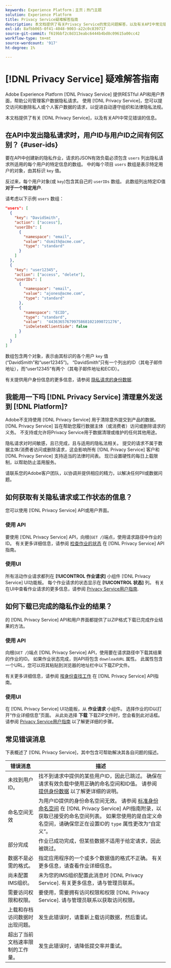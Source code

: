 ```yaml
---
keywords: Experience Platform；主页；热门主题
solution: Experience Platform
title: Privacy Service疑难解答指南
description: 本文档提供了有关Privacy Service的常见问题解答，以及有关API中常见错误的信息。
exl-id: 8afbb065-0f41-4048-9003-a22c0c839717
source-git-commit: f619bbf2c8d313eabc6444b4bd8c09615a00cc42
workflow-type: tm+mt
source-wordcount: '917'
ht-degree: 1%

---
```


# [!DNL Privacy Service] 疑难解答指南

Adobe Experience Platform [!DNL Privacy Service] 提供RESTful API和用户界面，帮助公司管理客户数据隐私请求。 使用 [!DNL Privacy Service]，您可以提交访问和删除私人或个人客户数据的请求，以促进自动遵守组织和法律隐私法规。

本文档提供了有关 [!DNL Privacy Service]，以及有关API中常见错误的信息。

## 在API中发出隐私请求时，用户ID与用户ID之间有何区别？ {#user-ids}

要在API中创建新的隐私作业，请求的JSON有效负载必须包含 `users` 列出隐私请求所适用的每个用户的特定信息的数组。 中的每个项目 `users` 数组是表示特定用户的对象，由其标识 `key` 值。

反过来，每个用户对象(或 `key`)包含其自己的 `userIDs` 数组。 此数组列出特定ID值 **对于一个特定用户**.

请考虑以下示例 `users` 数组：

```json
"users": [
  {
    "key": "DavidSmith",
    "action": ["access"],
    "userIDs": [
      {
        "namespace": "email",
        "value": "dsmith@acme.com",
        "type": "standard"
      }
    ]
  },
  {
    "key": "user12345",
    "action": ["access", "delete"],
    "userIDs": [
      {
        "namespace": "email",
        "value": "ajones@acme.com",
        "type": "standard"
      },
      {
        "namespace": "ECID",
        "type": "standard",
        "value":  "443636576799758681021090721276",
        "isDeletedClientSide": false
      }
    ]
  }
]
```

数组包含两个对象，表示由其标识的各个用户 `key` 值(“DavidSmith”和“user12345”)。 “DavidSmith”只有一个列出的ID（其电子邮件地址），而“user12345”有两个（其电子邮件地址和ECID）。

有关提供用户身份信息的更多信息，请参阅 [隐私请求的身份数据](identity-data.md).


## 我能用一下吗 [!DNL Privacy Service] 清理意外发送到 [!DNL Platform]?

Adobe不支持使用 [!DNL Privacy Service] 用于清除意外提交到产品的数据。 [!DNL Privacy Service] 旨在帮助您履行数据主体（或消费者）访问或删除请求的义务。 不支持或允许将Privacy Service用于数据清理或维护的任何其他用途。

隐私请求对时间敏感，且已完成，且与适用的隐私法相关。 提交的请求不属于数据主体/消费者访问或删除请求，这会影响所有 [!DNL Privacy Service] 客户和 [!DNL Privacy Service] 支持适当的法律时间表。 现已设置硬性的每日上载限制，以帮助防止滥用服务。

请联系您的Adobe客户团队，以协调并提供相应的精力，以解决任何PII或数据问题。

## 如何获取有关隐私请求或工作状态的信息？

您可以使用 [!DNL Privacy Service] API或用户界面。

### 使用 API

要使用 [!DNL Privacy Service] API，向根(`GET /`)端点，使用请求路径中作业的ID。 有关更多详细信息，请参阅 [检查作业的状态](api/privacy-jobs.md#check-the-status-of-a-job) 在 [!DNL Privacy Service] API指南。

### 使用UI

所有活动作业请求都列在 **[!UICONTROL 作业请求]** 小组件 [!DNL Privacy Service] UI功能板。 每个作业请求的状态显示在 **[!UICONTROL 状态]** 列。 有关在UI中查看作业请求的更多信息，请参阅 [Privacy Service用户指南](ui/user-guide.md).

## 如何下载已完成的隐私作业的结果？

的 [!DNL Privacy Service] API和用户界面都提供了以ZIP格式下载已完成作业结果的方法。

### 使用 API

向根(`GET /`)端点 [!DNL Privacy Service] API，使用要在请求路径中下载其结果的作业的ID。 如果作业状态完成，则API将包含 `downloadURL` 属性。 此属性包含一个URL，您可以将其粘贴到浏览器的地址栏中以下载ZIP文件。

有关更多详细信息，请参阅 [按身份查找工作](api/privacy-jobs.md#check-the-status-of-a-job) 在 [!DNL Privacy Service] API指南。

### 使用UI

在 [!DNL Privacy Service] UI功能板，从 **作业请求** 小组件。 选择作业的ID以打开“作业详细信息”页面。 从此处选择 **下载** 下载ZIP文件时，您会看到此对话框。 请参阅 [Privacy Service用户指南](ui/user-guide.md) 以了解更详细的步骤。

## 常见错误消息

下表概述了 [!DNL Privacy Service]，其中包含可帮助解决其各自问题的描述。

| 错误消息 | 描述 |
| --- | --- |
| 未找到用户ID。 | 找不到请求中提供的某些用户ID，因此已跳过。 确保在请求有效负载中使用正确的命名空间和ID值。 请参阅 [提供身份数据](./identity-data.md) 以了解更详细的说明。 |
| 命名空间无效 | 为用户ID提供的身份命名空间无效。 请参阅 [标准身份命名空间](./api/appendix.md#standard-namespaces) 在 [!DNL Privacy Service] API指南附录，以获取已接受的命名空间列表。 如果您使用的是自定义命名空间，请确保您正在设置ID的 `type` 属性更改为“自定义”。 |
| 部分完成 | 作业已成功完成，但某些数据不适用于给定请求，因此被跳过。 |
| 数据不是必需的格式。 | 指定应用程序的一个或多个数据值的格式不正确。 有关更多信息，请查看作业详细信息。 |
| 尚未配置IMS组织。 | 未为您的IMS组织配置此消息时 [!DNL Privacy Service]. 有关更多信息，请与管理员联系。 |
| 需要访问权限和权限。 | 要使用，需要拥有访问权限和权限 [!DNL Privacy Service]. 请与管理员联系以获取访问权限。 |
| 上载和存档访问数据时出现问题。 | 发生此错误时，请重新上载访问数据，然后重试。 |
| 超出了当前文档速率限制的工作量。 | 发生此错误时，请降低提交率并重试。 |
